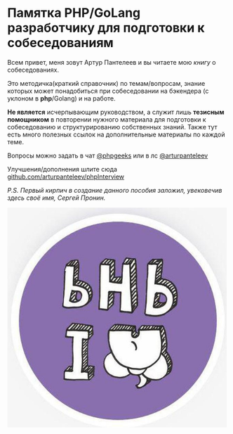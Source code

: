 # Памятка PHP/GoLang разработчику для подготовки к собеседованиям

Всем привет, меня зовут Артур Пантелеев и вы читаете мою *книгу* о собеседованиях.

Это методичка(краткий справочник) по темам/вопросам, знание которых может понадобиться при собеседовании на бэкендера (с уклоном в **php**/Golang) и на работе.

**Не является** исчерпывающим руководством, а служит лишь **тезисным помощником** в повторении нужного материала для подготовки к собеседованию и структурированию собственных знаний. Также тут есть много полезных ссылок на дополнительные материалы по каждой теме.

Вопросы можно задать в чат [@phpgeeks](https://t.me/phpgeeks) или в лс [@arturpanteleev](https://t.me/arturpanteleev)

Улучшения/дополнения шлите сюда [github.com/arturpanteleev/phpInterview](https://github.com/arturpanteleev/phpInterview)

*P.S. Первый кирпич в создание данного пособия заложил, увековечив здесь своё имя, Сергей Пронин.*

<img src="media/image1.jpeg" height="500px" />